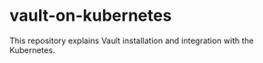 # vault-on-kubernetes
This repository explains Vault installation and integration with the Kubernetes.
